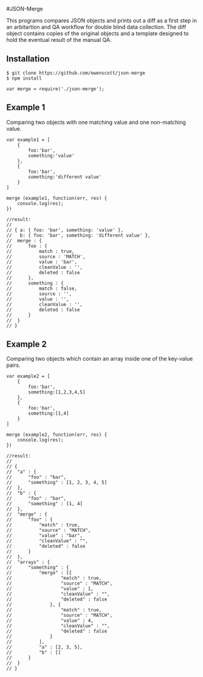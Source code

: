 #JSON-Merge

This programs compares JSON objects and prints out a diff as a first step in an arbitartion and QA workflow for double blind data collection. The diff object contains copies of the original objects and a  template designed to hold the eventual result of the manual QA.

## Installation

	$ git clone https://github.com/owenscott/json-merge
	$ npm install

	var merge = require('./json-merge');

## Example 1

Comparing two objects with one matching value and one non-matching value.

	var example1 = [
		{
			foo:'bar',
			something:'value'
		},
		{
			foo:'bar',
			something:'different value'
		}
	]

	merge (example1, function(err, res) {
		console.log(res);
	})

	//result:
	//
	// { a: { foo: 'bar', something: 'value' },
	//   b: { foo: 'bar', something: 'different value' },
	// 	merge : {
	// 		foo : {
	// 			match : true,
	// 			source : 'MATCH',
	// 			value : 'bar',
	// 			cleanValue : '',
	// 			deleted : false
	// 		},
	// 		something : {
	// 			match : false,
	// 			source : '',
	// 			value : '',
	// 			cleanValue : '',
	// 			deleted : false
	// 		}
	// 	}
	// }

## Example 2

Comparing two objects which contain an array inside one of the key-value pairs.

	var example2 = [
		{
			foo:'bar',
			something:[1,2,3,4,5]
		},
		{
			foo:'bar',
			something:[1,4]
		}
	]

	merge (example2, function(err, res) {
		console.log(res);
	})

	//result:
	//
	// {
	// 	"a" : {
	// 		"foo" : "bar",
	// 		"something" : [1, 2, 3, 4, 5]
	// 	},
	// 	"b" : {
	// 		"foo" : "bar",
	// 		"something" : [1, 4]
	// 	},
	// 	"merge" : {
	// 		"foo" : {
	// 			"match" : true,
	// 			"source" : "MATCH",
	// 			"value" : "bar",
	// 			"cleanValue" : "",
	// 			"deleted" : false
	// 		}
	// 	},
	// 	"arrays" : {
	// 		"something" : {
	// 			"merge" : [{
	// 					"match" : true,
	// 					"source" : "MATCH",
	// 					"value" : 1,
	// 					"cleanValue" : "",
	// 					"deleted" : false
	// 				}, {
	// 					"match" : true,
	// 					"source" : "MATCH",
	// 					"value" : 4,
	// 					"cleanValue" : "",
	// 					"deleted" : false
	// 				}
	// 			],
	// 			"a" : [2, 3, 5],
	// 			"b" : []
	// 		}
	// 	}
	// }

